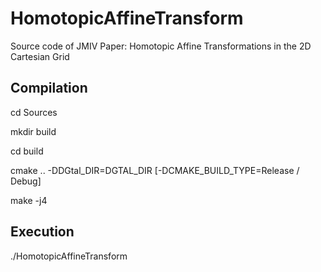 # HomotopicAffineTransform
Source code of JMIV Paper: Homotopic Affine Transformations in the 2D Cartesian Grid

## Compilation

cd Sources

mkdir build

cd build

cmake .. -DDGtal_DIR=DGTAL_DIR [-DCMAKE_BUILD_TYPE=Release / Debug]

make -j4

## Execution

./HomotopicAffineTransform 
